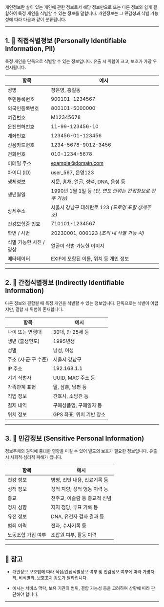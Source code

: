 

개인정보란 살아 있는 개인에 관한 정보로서 해당 정보만으로 또는 다른 정보와 쉽게 결합하여 특정 개인을 식별할 수 있는 정보를 말합니다. 개인정보는 그 민감성과 식별 가능성에 따라 다음과 같이 분류됩니다.

---

## 1. 📇 직접식별정보 (Personally Identifiable Information, PII)

특정 개인을 단독으로 식별할 수 있는 정보입니다. 유출 시 위험이 크고, 보호가 가장 우선시됩니다.

| 항목             | 예시                                              |
| -------------- | ----------------------------------------------- |
| 성명             | 장은영, 홍길동                                        |
| 주민등록번호         | 900101-1234567                                  |
| 외국인등록번호        | 800101-5000000                                  |
| 여권번호           | M12345678                                       |
| 운전면허번호         | 11-99-123456-10                                 |
| 계좌번호           | 123456-01-123456                                |
| 신용카드번호         | 1234-5678-9012-3456                             |
| 전화번호           | 010-1234-5678                                   |
| 이메일 주소         | [example@domain.com](mailto:example@domain.com) |
| 아이디 (ID)       | user_567, 은영123                                 |
| 생체정보           | 지문, 홍채, 얼굴, 정맥, DNA, 음성 등                       |
| 생년월일           | 1990년 1월 1일 등 _(단, 연도 단위는 간접정보로 간주 가능)_         |
| 상세주소           | 서울시 강남구 테헤란로 123 _(도로명 포함 상세주소)_                |
| 건강보험증 번호       | 710101-1234567                                  |
| 학번 / 사번        | 20230001, 000123 _(조직 내 식별 가능 시)_               |
| 식별 가능한 사진 / 영상 | 얼굴이 식별 가능한 이미지                                  |
| 메타데이터          | EXIF에 포함된 이름, 위치 등 개인 정보                        |

---

## 2. 🧩 간접식별정보 (Indirectly Identifiable Information)

다른 정보와 결합될 때 특정 개인을 식별할 수 있는 정보입니다. 단독으로는 식별이 어렵지만, 결합 시 위험이 존재합니다.

|항목|예시|
|---|---|
|나이 또는 연령대|30대, 만 25세 등|
|생년 (출생연도)|1995년생|
|성별|남성, 여성|
|주소 (시·군·구 수준)|서울시 강남구|
|IP 주소|192.168.1.1|
|기기 식별자|UUID, MAC 주소 등|
|가족관계 표현|딸, 삼촌, 남편 등|
|직업 정보|간호사, 소방관 등|
|결제 내역|구매상품명, 구매일자 등|
|위치 정보|GPS 좌표, 위치 기반 장소|

---

## 3. 🔐 민감정보 (Sensitive Personal Information)

정보주체의 권익에 중대한 영향을 미칠 수 있어 별도의 보호가 필요한 정보입니다. 유출 시 사회적·심리적 피해가 큽니다.

|항목|예시|
|---|---|
|건강 정보|병명, 진단 내용, 진료기록 등|
|성적 정보|성적 지향, 성적 행동 이력 등|
|종교|천주교, 이슬람 등 종교적 신념|
|정치 성향|지지 정당, 투표 기록 등|
|유전 정보|DNA, 유전자 검사 결과 등|
|범죄 이력|전과, 수사기록 등|
|노동조합 가입 여부|조합원 여부, 활동 이력|

---

## 📝 참고

- 개인정보 보호법에 따라 직접/간접식별정보 여부 및 민감정보 여부에 따라 가명처리, 비식별화, 보호조치 강도가 달라집니다.
    
- 예시는 서비스 맥락, 보유 기관의 범위, 결합 가능성 등을 고려하여 상황에 따라 판단해야 합니다.
    

---
